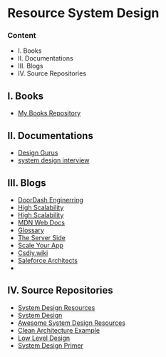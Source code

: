 # Resource System Design

### Content

- I. Books
- II. Documentations
- III. Blogs
- IV. Source Repositories

## I. Books
- [My Books Repository](https://drive.google.com/drive/folders/1DeNZW6Bt-3WARhAI9PaK-2sidoeULTFr)

## II. Documentations
- [Design Gurus](https://www.designgurus.io/blog/complete-guide-sys-design)
- [system design interview](https://minhphong306.wordpress.com/2023/11/06/system-design-interview-overview-cung-hang-beo/?utm_source=zalo&utm_medium=zalo&utm_campaign=zalo)

## III. Blogs
- [DoorDash Enginerring](https://doordash.engineering/category/backend/)
- [High Scalability](https://highscalability.com/)
- [High Scalability](http://highscalability.squarespace.com/)
- [MDN Web Docs](https://developer.mozilla.org/en-US/)
- [Glossary](https://www.f5.com/glossary)
- [The Server Side](https://www.theserverside.com/)
- [Scale Your App](https://scaleyourapp.com)
- [Csdiy.wiki](https://csdiy.wiki/en/)
- [Saleforce Architects](https://architect.salesforce.com/)
- 

## IV. Source Repositories
- [System Design Resources](https://github.com/lethanhsang123/system-design-resources)
- [System Design](https://github.com/lethanhsang123/system-design)
- [Awesome System Design Resources](https://github.com/lethanhsang123/awesome-system-design-resources)
- [Clean Architecture Example](https://github.com/lethanhsang123/clean-architecture-example)
- [Low Level Design](https://github.com/lethanhsang123/Low-Level-Design)
- [System Design Primer](https://github.com/lethanhsang123/system-design-primer)

